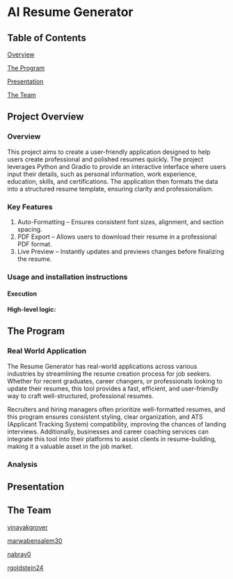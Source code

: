 # AI Resume Generator

## Table of Contents

[Overview](#overview)

[The Program](#the-program)

[Presentation](#presentation)

[The Team](#the-team)

## Project Overview

### Overview

This project aims to create a user-friendly application designed to help users create professional and polished resumes quickly. The project leverages Python and Gradio to provide an interactive interface where users input their details, such as personal information, work experience, education, skills, and certifications. The application then formats the data into a structured resume template, ensuring clarity and professionalism.

### Key Features

1. Auto-Formatting – Ensures consistent font sizes, alignment, and section spacing.
2. PDF Export – Allows users to download their resume in a professional PDF format.
3. Live Preview – Instantly updates and previews changes before finalizing the resume.

### Usage and installation instructions

#### Execution

#### High-level logic:

## The Program

### Real World Application

The Resume Generator has real-world applications across various industries by streamlining the resume creation process for job seekers. Whether for recent graduates, career changers, or professionals looking to update their resumes, this tool provides a fast, efficient, and user-friendly way to craft well-structured, professional resumes.

Recruiters and hiring managers often prioritize well-formatted resumes, and this program ensures consistent styling, clear organization, and ATS (Applicant Tracking System) compatibility, improving the chances of landing interviews. Additionally, businesses and career coaching services can integrate this tool into their platforms to assist clients in resume-building, making it a valuable asset in the job market.

### Analysis

## Presentation

## The Team

[vinayakgrover](https://github.com/vinayakgrover)

[marwabensalem30](https://github.com/marwabensalem30)

[nabray0](https://github.com/nabray0)

[rgoldstein24](https://github.com/rgoldstein24)
